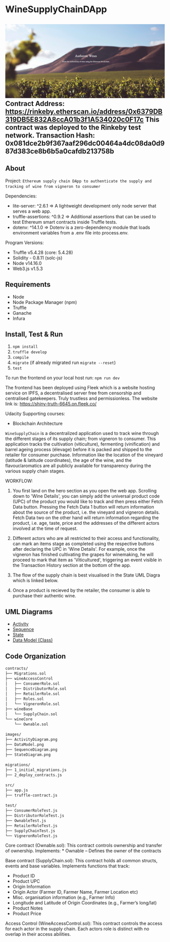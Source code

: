 # WineSupplyChainDApp


![wine](images/hero.png?raw=true)
Contract Address:
https://rinkeby.etherscan.io/address/0x6379DB319DB5E832A8ccA01b3f1A534020c0F17c 
This contract was deployed to the Rinkeby test network. 
Transaction Hash: 0x081dce2b9f367aaf296dc00464a4dc08da0d987d383ce8b6b5a0cafdb213758b 
----

About
-----

Project: `Ethereum supply chain DApp to authenticate the supply and tracking of wine from vigneron to consumer`

Dependencies:
- lite-server: ^2.6.1  => A lightweight development only node server that serves a web app.
- truffle-assertions: ^0.9.2  => Additional assertions that can be used to test Ethereum smart contracts inside Truffle tests.
- dotenv: ^14.1.0 => Dotenv is a zero-dependency module that loads environment variables from a .env file into process.env.

Program Versions:
- Truffle v5.4.28 (core: 5.4.28)
- Solidity - 0.8.11 (solc-js)
- Node v14.16.0
- Web3.js v1.5.3

Requirements
------------
* Node
* Node Package Manager (npm)
* Truffle
* Ganache
* Infura

Install, Test & Run
-------------
1. `npm install`
2. `truffle develop`
3. `compile`
4. `migrate` (if already migrated run `migrate --reset`)
5. `test`

To run the frontend on your local host run: `npm run dev`

The frontend has been deployed using Fleek which is a website hosting service on IPFS, a decentralised server free from censorship and centralised gatekeepers. Truly trustless and permissionless. 
The website link is: https://shiny-truth-6645.on.fleek.co/ 

Udacity Supporting courses:
* Blockchain Architecture

`WineSupplyChain` is a decentralized application used to track wine through the different stages of its supply chain; from vigneron to consumer. This application tracks the cultivation (viticulture), fermenting (vinification) and barrel ageing process (élevage) before it is packed and shipped to the retailer for consumer purchase. Information like the location of the vineyard (latitude & latitude coordinates), the age of the wine, and the flavour/aromatics are all publicly available for transparency during the various supply chain stages.

WORKFLOW:
1. You first land on the hero section as you open the web app. Scrolling down to 'Wine Details', you can simply add the universal product code (UPC) of the product you would like to track and then press either Fetch Data button. Pressing the Fetch Data 1 button will return information about the source of the product, i.e. the vineyard and vigneron details. Fetch Data two on the other hand will return information regarding the product, i.e. age, taste, price and the addresses of the different actors involved at the time of request. 

2. Different actors who are all restricted to their access and functionality, can mark an items stage as completed using the respective buttons after declaring the UPC in 'Wine Details'. For example, once the vigneron has finished cultivating the grapes for winemaking, he will proceed to mark that item as 'Viticultured', triggering an event visible in the Transaction History section at the bottom of the app. 

3. The flow of the supply chain is best visualised in the State UML Diagra which is linked below. 

4. Once a product is recieved by the retailer, the consumer is able to purchase their authentic wine. 






UML Diagrams
------------
* [Activity](images/ActivityDiagramWine.png)
* [Sequence](images/SequenceDiagramWine.png)
* [State](images/StateDiagramWine.png)
* [Data Model (Class)](images/DataModelDiagramWine.png)


Code Organization
-----------------
```console
contracts/
├── Migrations.sol
├── wineAccessControl
│   ├── ConsumerRole.sol
│   ├── DistributorRole.sol
│   ├── RetailerRole.sol
│   ├── Roles.sol
│   └── VigneronRole.sol
├── wineBase
│   └── SupplyChain.sol
└── wineCore
    └── Ownable.sol

images/
├── ActivityDiagram.png
├── DataModel.png
├── SequenceDiagram.png
├── StateDiagram.png

migrations/
├── 1_initial_migrations.js
├── 2_deploy_contracts.js

src/
├── app.js
├── truffle-contract.js

test/
├── ConsumerRoleTest.js
├── DistributorRoleTest.js
├── OwnableTest.js
├── RetailerRoleTest.js
├── SupplyChainTest.js
└── VigneronRoleTest.js
```

Core contract (Ownable.sol): This contract controls ownership and transfer of ownership.
Implements: 
    * Ownable – Defines the owner of the contracts

Base contract (SupplyChain.sol): This contract holds all common structs, events and base variables.
Implements functions that track:
* Product ID
* Product UPC 
* Origin Information
* Origin Actor (Farmer ID, Farmer Name, Farmer Location etc)
* Misc. organisation information (e.g., Farmer Info)
* Longitude and Latitude of Origin Coordinates (e.g., Farmer’s long/lat)
* Product Notes
* Product Price

Access Control (WineAccessControl.sol): This contract controls the access for each actor in the supply chain. Each actors role is distinct with no overlap in their access abilities. 
